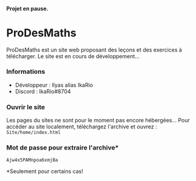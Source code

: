 #### **Projet en pause.**
# ProDesMaths

ProDesMaths est un site web proposant des leçons et des exercices à télécharger.
Le site est en cours de développement...

### Informations
- Développeur : Ilyas alias IkaRio
- Discord : IkaRio#8704

### Ouvrir le site
Les pages du sites ne sont pour le moment pas encore hébergées...
Pour accéder au site localement, téléchargez l'archive et ouvrez : `Site/home/index.html`

### Mot de passe pour extraire l'archive*
`Ajw4x5PAMnpoa6xmjBa`

*Seulement pour certains cas!
